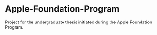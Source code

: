 # Apple-Foundation-Program
Project for the undergraduate thesis initiated during the Apple Foundation Program.
